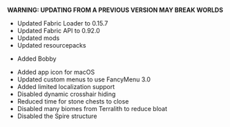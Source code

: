 **WARNING: UPDATING FROM A PREVIOUS VERSION MAY BREAK WORLDS**

- Updated Fabric Loader to 0.15.7
- Updated Fabric API to 0.92.0
- Updated mods
- Updated resourcepacks

* Added Bobby

- Added app icon for macOS
- Updated custom menus to use FancyMenu 3.0
- Added limited localization support
- Disabled dynamic crosshair hiding
- Reduced time for stone chests to close
- Disabled many biomes from Terralith to reduce bloat
- Disabled the Spire structure